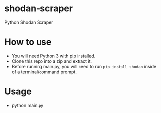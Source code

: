 # shodan-scraper
Python Shodan Scraper

# How to use
- You will need Python 3 with pip installed.
- Clone this repo into a zip and extract it.
- Before running main.py, you will need to run ```pip install shodan``` inside of a terminal/command prompt.

# Usage
- python main.py
